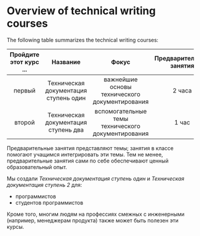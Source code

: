 
<h1>Overview of technical writing courses</h1> The following table summarizes the technical writing courses:

Пройдите этот курс ... | Название | Фокус | Предварительные занятия | Работа в классе
:-: | :-: | :-: | :-: | :-:
первый | Техническая документация ступень один | важнейшие основы технического документирования | 2 часа | от 2 до 2,5 часов
второй | Техническая документация ступень два | вспомогательные темы технического документирования | 1 час | от 2 до 2,5 часов

Предварительные занятия представляют темы; занятия в классе помогают учащимся интегрировать эти темы. Тем не менее, предварительные занятия сами по себе обеспечивают ценный образовательный опыт.

Мы создали *Техническая документация ступень один* и *Техническая документация ступень 2* для:

- программистов
- студентов программистов

Кроме того, многим людям на профессиях смежных с инженерными (например, менеджерам продукта) также может быть полезен эти курсы.
